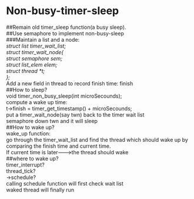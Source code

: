 # Non-busy-timer-sleep

##Remain old timer_sleep function(a busy sleep).  
##Use semaphore to implement non-busy-sleep  
###Maintain a list and a node:  
  _struct list timer_wait_list;  
  struct timer_wait_node{  
      struct semaphore sem;  
      struct list_elem elem;  
      struct thread *t;  
  };_  
Add a new field in thread to record finish time: finish  
##How to sleep?  
void timer_non_busy_sleep(int microSecounds);  
compute a wake up time:  
  t->finish = timer_get_timestamp() + microSecounds;  
  put a timer_wait_node(say twn) back to the timer wait list  
  semaphore down twn and it will sleep  
##How to wake up?  
  wake_up function:  
  go through the timer_wait_list and find the thread which should wake up by comparing the finish time and current time.   
  If current time is later--->the thread should wake  
##where to wake up?  
  timer_interrupt?  
  thread_tick?  
->schedule?  
  calling schedule function will first check wait list  
  waked thread will finally run  
  
    
